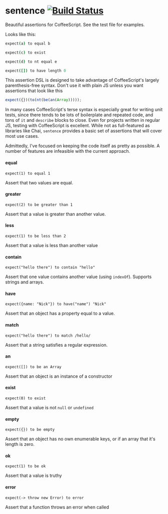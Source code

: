 # sentence [![Build Status](https://travis-ci.org/nickb1080/sentence.svg?branch=master)](https://travis-ci.org/nickb1080/sentence)

Beautiful assertions for CoffeeScript. See the test file for examples.

Looks like this:

```coffeescript
expect(a) to equal b

expect(c) to exist

expect(d) to nt equal e

expect([]) to have length 0
```

This assertion DSL is designed to take advantage of CoffeeScript's largely parenthesis-free syntax. Don't use it with plain JS unless you want assertions that look like this

```js
expect({})(to(nt(be(an(Array)))));
```

In many cases CoffeeScript's terse syntax is especially great for writing unit tests, since there tends to be lots of boilerplate and repeated code, and tons of `it` and `describe` blocks to close. Even for projects written in regular JS, testing with CoffeeScript is excellent. While not as full-featured as libraries like Chai, `sentence` provides a basic set of assertions that will cover most use cases. 

Admittedly, I've focused on keeping the code itself as pretty as possible. A number of features are infeasible with the current approach.

#### equal
```
expect(1) to equal 1
```
Assert that two values are equal.

#### greater
```
expect(2) to be greater than 1
```
Assert that a value is greater than another value.

#### less
```
expect(1) to be less than 2
```
Assert that a value is less than another value

#### contain
```
expect("hello there") to contain "hello"
```
Assert that one value contains another value (using `indexOf`). Supports strings and arrays.

#### have
```
expect({name: "Nick"}) to have("name") "Nick"
```
Assert that an object has a property equal to a value.

#### match
```
expect("hello there") to match /hello/
```
Assert that a string satisfies a regular expression.

#### an
```
expect([]) to be an Array
```
Assert that an object is an instance of a constructor

#### exist
```
expect(0) to exist
```
Assert that a value is not `null` or `undefined`


#### empty
```
expect({}) to be empty
```

Assert that an object has no own enumerable keys, or if an array that it's length is zero.

#### ok
```
expect(1) to be ok
```
Assert that a value is truthy

#### error
```
expect(-> throw new Error) to error
```
Assert that a function throws an error when called
